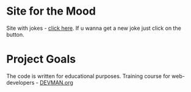 # Site for the Mood

Site with jokes - [click here](https://dpsmartbusiness.github.io/mood/). If u wanna get a new joke just click on the button.

# Project Goals

The code is written for educational purposes. Training course for web-developers - [DEVMAN.org](https://devman.org)
